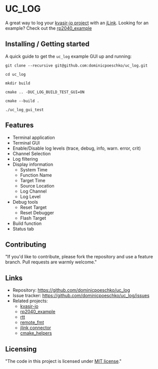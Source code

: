 # UC_LOG

A great way to log your [kvasir-io project](https://github.com/kvasir-io) with an [jLink](https://www.segger.com/downloads/jlink/).
Looking for an example? Check out the [rp2040_example](https://github.com/kvasir-io/rp2040_example)

## Installing / Getting started

A quick guide to get the `uc_log` example GUI up and running:

```shell
git clone --recursive git@github.com:dominicpoeschko/uc_log.git
```

```shell
cd uc_log
```

```shell
mkdir build
```

```shell
cmake .. -DUC_LOG_BUILD_TEST_GUI=ON
```

```shell
cmake --build .
```

```shell
./uc_log_gui_test
```

## Features
- Terminal application
- Terminal GUI
- Enable/Disable log levels (trace, debug, info, warn. error, crit)
- Channel Selection
- Log filtering
- Display information
    - System Time
    - Function Name
    - Target Time
    - Source Location
    - Log Channel
    - Log Level
- Debug tools
    - Reset Target
    - Reset Debugger
    - Flash Target
- Build function
- Status tab

## Contributing

"If you'd like to contribute, please fork the repository and use a feature
branch. Pull requests are warmly welcome."

## Links

- Repository: https://github.com/dominicpoeschko/uc_log
- Issue tracker: https://github.com/dominicpoeschko/uc_log/issues
- Related projects:
  - [kvasir-io](https://github.com/kvasir-io/Kvasir)
  - [rp2040_example](https://github.com/kvasir-io/rp2040_example)
  - [rtt](https://github.com/dominicpoeschko/rtt)
  - [remote_fmt](https://github.com/dominicpoeschko/remote_fmt)
  - [jlink connector](https://github.com/dominicpoeschko/jlink)
  - [cmake_helpers](https://github.com/dominicpoeschko/cmake_helpers)

## Licensing

"The code in this project is licensed under [MIT license](https://github.com/dominicpoeschko/uc_log/blob/master/LICENSE)."
